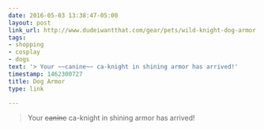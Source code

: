 ```yaml
---
date: 2016-05-03 13:38:47-05:00
layout: post
link_url: http://www.dudeiwantthat.com/gear/pets/wild-knight-dog-armor.asp
tags:
- shopping
- cosplay
- dogs
text: '> Your ~~canine~~ ca-knight in shining armor has arrived!'
timestamp: 1462300727
title: Dog Armor
type: link

---
```

> Your ~~canine~~ ca-knight in shining armor has arrived!